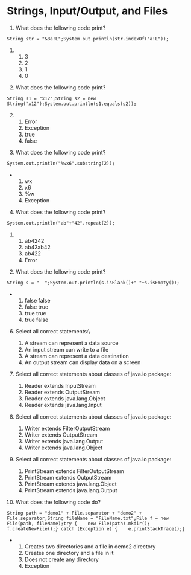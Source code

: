 

Strings, Input/Output, and Files
================================

1.  What does the following code print?

```
String str = "&8a!L";System.out.println(str.indexOf("a!L"));
```

1.  1.  3
    2.  2
    3.  1
    4.  0

2.  What does the following code print?

```
String s1 = "x12";String s2 = new String("x12");System.out.println(s1.equals(s2)); 
```

2.  1.  Error
    2.  Exception
    3.  true
    4.  false

3.  What does the following code print?

```
System.out.println("%wx6".substring(2));
```

-   1.  wx
    2.  x6
    3.  %w
    4.  Exception

4.  What does the following code print?

```
System.out.println("ab"+"42".repeat(2));
```

1.  1.  ab4242
    2.  ab42ab42
    3.  ab422
    4.  Error

5.  What does the following code print?

```
String s = "  ";System.out.println(s.isBlank()+" "+s.isEmpty());
```

-   1.  false false
    2.  false true
    3.  true true
    4.  true false

6.  Select all correct statements:\
    1.  A stream can represent a data source
    2.  An input stream can write to a file
    3.  A stream can represent a data destination
    4.  An output stream can display data on a screen

7.  Select all correct statements about classes of java.io package:
    1.  Reader extends InputStream
    2.  Reader extends OutputStream
    3.  Reader extends java.lang.Object
    4.  Reader extends java.lang.Input

8.  Select all correct statements about classes of java.io package:
    1.  Writer extends FilterOutputStream
    2.  Writer extends OutputStream
    3.  Writer extends java.lang.Output
    4.  Writer extends java.lang.Object

9.  Select all correct statements about classes of java.io package:
    1.  PrintStream extends FilterOutputStream
    2.  PrintStream extends OutputStream
    3.  PrintStream extends java.lang.Object
    4.  PrintStream extends java.lang.Output

10. What does the following code do?

```
String path = "demo1" + File.separator + "demo2" + File.separator;String fileName = "FileName.txt";File f = new File(path, fileName);try {    new File(path).mkdir();    f.createNewFile();} catch (Exception e) {    e.printStackTrace();} 
```

-   1.  Creates two directories and a file in demo2 directory
    2.  Creates one directory and a file in it
    3.  Does not create any directory
    4.  Exception

